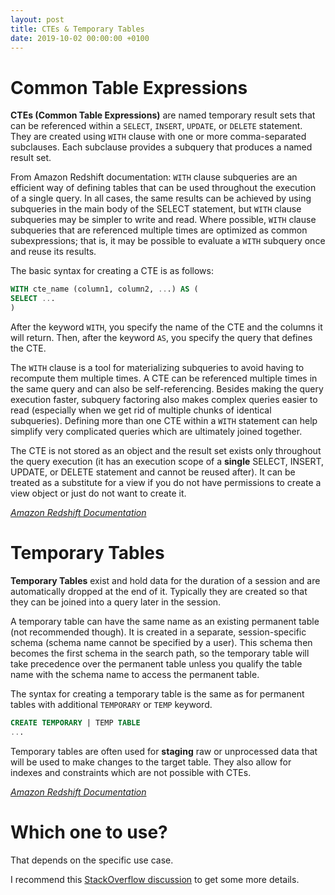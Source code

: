 ```yaml
---
layout: post
title: CTEs & Temporary Tables
date: 2019-10-02 00:00:00 +0100
---
```


# Common Table Expressions

**CTEs (Common Table Expressions)** are named temporary result sets that can be referenced within a `SELECT`, `INSERT`, `UPDATE`, or `DELETE` statement. They are created using `WITH` clause with one or more comma-separated subclauses. Each subclause provides a subquery that produces a named result set.

From Amazon Redshift documentation: `WITH` clause subqueries are an efficient way of defining tables that can be used throughout the execution of a single query. In all cases, the same results can be achieved by using subqueries in the main body of the SELECT statement, but `WITH` clause subqueries may be simpler to write and read. Where possible, `WITH` clause subqueries that are referenced multiple times are optimized as common subexpressions; that is, it may be possible to evaluate a `WITH` subquery once and reuse its results.

The basic syntax for creating a CTE is as follows:


```sql
WITH cte_name (column1, column2, ...) AS (
SELECT ...
)
```

After the keyword `WITH`, you specify the name of the CTE and the columns it will return. Then, after the keyword `AS`, you specify the query that defines the CTE.

The `WITH` clause is a tool for materializing subqueries to avoid having to recompute them multiple times. A CTE can be referenced multiple times in the same query and can also be self-referencing. Besides making the query execution faster, subquery factoring also makes complex queries easier to read (especially when we get rid of multiple chunks of identical subqueries). Defining more than one CTE within a `WITH` statement can help simplify very complicated queries which are ultimately joined together.  

The CTE is not stored as an object and the result set exists only throughout the query execution (it has an execution scope of a **single** SELECT, INSERT, UPDATE, or DELETE statement and cannot be reused after). It can be treated as a substitute for a view if you do not have permissions to create a view object or just do not want to create it.

_[Amazon Redshift Documentation](https://docs.aws.amazon.com/redshift/latest/dg/r_WITH_clause.html)_

# Temporary Tables

**Temporary Tables** exist and hold data for the duration of a session and are automatically dropped at the end of it. Typically they are created so that they can be joined into a query later in the session.    

A temporary table can have the same name as an existing permanent table (not recommended though). It is created in a separate, session-specific schema (schema name cannot be specified by a user). This schema then becomes the first schema in the search path, so the temporary table will take precedence over the permanent table unless you qualify the table name with the schema name to access the permanent table.

The syntax for creating a temporary table is the same as for permanent tables with additional `TEMPORARY` or `TEMP` keyword.

```sql
CREATE TEMPORARY | TEMP TABLE
...
```

Temporary tables are often used for **staging** raw or unprocessed data that will be used to make changes to the target table. They also allow for indexes and constraints which are not possible with CTEs.

_[Amazon Redshift Documentation](https://docs.aws.amazon.com/redshift/latest/dg/r_CREATE_TABLE_NEW.html)_

# Which one to use?

That depends on the specific use case. 

I recommend this [StackOverflow discussion](https://dba.stackexchange.com/questions/13112/whats-the-difference-between-a-cte-and-a-temp-table/13117#13117) to get some more details.